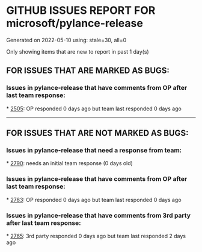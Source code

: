 
# GITHUB ISSUES REPORT FOR microsoft/pylance-release


Generated on 2022-05-10 using: stale=30, all=0


Only showing items that are new to report in past 1 day(s)


## FOR ISSUES THAT ARE MARKED AS BUGS:


### Issues in pylance-release that have comments from OP after last team response:


\* [2505](https://github.com/microsoft/pylance-release/issues/2505 "Always require restart when installing new package and cannot find python interpreter... further update#2501"): OP responded 0 days ago but team last responded 0 days ago

---

## FOR ISSUES THAT ARE NOT MARKED AS BUGS:


### Issues in pylance-release that need a response from team:


\* [2790](https://github.com/microsoft/pylance-release/issues/2790 "Extra modules appended in sys.path are not recogonised by pylint, but work in python."): needs an initial team response (0 days old)

### Issues in pylance-release that have comments from OP after last team response:


\* [2783](https://github.com/microsoft/pylance-release/issues/2783 "Jupyter notebooks freeze on typing or executing"): OP responded 0 days ago but team last responded 0 days ago

### Issues in pylance-release that have comments from 3rd party after last team response:


\* [2765](https://github.com/microsoft/pylance-release/issues/2765 "Error: command 'pyright.createtypestub' already exists"): 3rd party responded 0 days ago but team last responded 2 days ago
